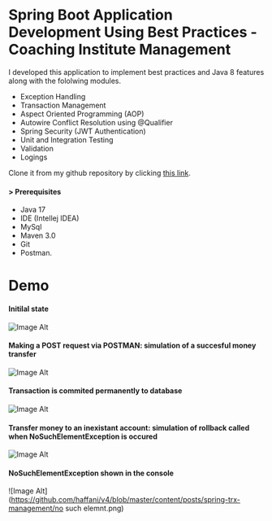 
# Spring Boot Application Development Using Best Practices - Coaching Institute Management

I developed this application to implement best practices and Java 8 features along with the fololwing modules.
* Exception Handling
* Transaction Management
* Aspect Oriented Programming (AOP)
* Autowire Conflict Resolution using @Qualifier
* Spring Security (JWT Authentication)
* Unit and Integration Testing
* Validation
* Logings



Clone it from my github repository by clicking [this link](https://github.com/haffani/spring-transaction-management).

#### > Prerequisites

* Java 17 
* IDE (Intellej IDEA)
* MySql
* Maven 3.0
* Git 
* Postman.

# Demo

#### Initilal state

![Image Alt](https://github.com/haffani/v4/blob/master/content/posts/spring-trx-management/h2.png)

#### Making a POST request via POSTMAN: simulation of a succesful money transfer

![Image Alt](https://github.com/haffani/v4/blob/master/content/posts/spring-trx-management/postreq.png)

#### Transaction is commited permanently to database

![Image Alt](https://github.com/haffani/v4/blob/master/content/posts/spring-trx-management/after.png)

#### Transfer money to an inexistant account: simulation of rollback called when NoSuchElementException is occured

![Image Alt](https://github.com/haffani/v4/blob/master/content/posts/spring-trx-management/rollbackforcing.png)

#### NoSuchElementException shown in the console

![Image Alt](https://github.com/haffani/v4/blob/master/content/posts/spring-trx-management/no such elemnt.png)

